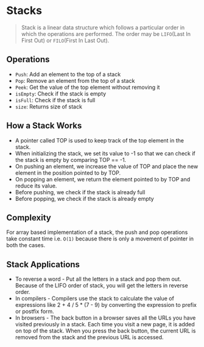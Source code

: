 # Stacks

> Stack is a linear data structure which follows a particular order in which the operations are performed. The order may be `LIFO`(Last In First Out) or `FILO`(First In Last Out).

## Operations

- `Push`: Add an element to the top of a stack
- `Pop`: Remove an element from the top of a stack
- `Peek`: Get the value of the top element without removing it
- `isEmpty`: Check if the stack is empty
- `isFull`: Check if the stack is full
- `size`: Returns size of stack

## How a Stack Works

- A pointer called TOP is used to keep track of the top element in the stack.
- When initializing the stack, we set its value to -1 so that we can check if the stack is empty by comparing TOP == -1.
- On pushing an element, we increase the value of TOP and place the new element in the position pointed to by TOP.
- On popping an element, we return the element pointed to by TOP and reduce its value.
- Before pushing, we check if the stack is already full
- Before popping, we check if the stack is already empty

## Complexity

For array based implementation of a stack, the push and pop operations take constant time i.e. `O(1)` because there is only a movement of pointer in both the cases.

## Stack Applications

- To reverse a word - Put all the letters in a stack and pop them out. Because of the LIFO order of stack, you will get the letters in reverse order.
- In compilers - Compilers use the stack to calculate the value of expressions like 2 + 4 / 5 \* (7 - 9) by converting the expression to prefix or postfix form.
- In browsers - The back button in a browser saves all the URLs you have visited previously in a stack. Each time you visit a new page, it is added on top of the stack. When you press the back button, the current URL is removed from the stack and the previous URL is accessed.

